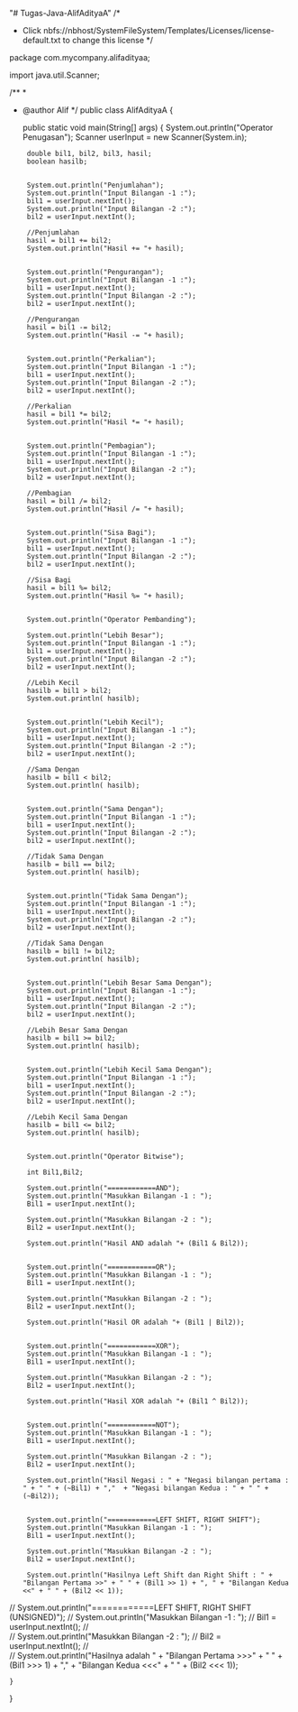 "# Tugas-Java-AlifAdityaA" 
/*
 * Click nbfs://nbhost/SystemFileSystem/Templates/Licenses/license-default.txt to change this license
 */

package com.mycompany.alifadityaa;

import java.util.Scanner;

/**
 *
 * @author Alif
 */
public class AlifAdityaA {


    public static void main(String[] args) {
        System.out.println("Operator Penugasan");
        Scanner userInput = new Scanner(System.in);
        
        double bil1, bil2, bil3, hasil;
        boolean hasilb;
        
        
        System.out.println("Penjumlahan");
        System.out.println("Input Bilangan -1 :");
        bil1 = userInput.nextInt();
        System.out.println("Input Bilangan -2 :");
        bil2 = userInput.nextInt();
        
        //Penjumlahan
        hasil = bil1 += bil2;
        System.out.println("Hasil += "+ hasil);
        
        
        System.out.println("Pengurangan");
        System.out.println("Input Bilangan -1 :");
        bil1 = userInput.nextInt();
        System.out.println("Input Bilangan -2 :");
        bil2 = userInput.nextInt();
        
        //Pengurangan
        hasil = bil1 -= bil2;
        System.out.println("Hasil -= "+ hasil);
        
        
        System.out.println("Perkalian");
        System.out.println("Input Bilangan -1 :");
        bil1 = userInput.nextInt();
        System.out.println("Input Bilangan -2 :");
        bil2 = userInput.nextInt();
        
        //Perkalian
        hasil = bil1 *= bil2;
        System.out.println("Hasil *= "+ hasil);
        
        
        System.out.println("Pembagian");
        System.out.println("Input Bilangan -1 :");
        bil1 = userInput.nextInt();
        System.out.println("Input Bilangan -2 :");
        bil2 = userInput.nextInt();
        
        //Pembagian
        hasil = bil1 /= bil2;
        System.out.println("Hasil /= "+ hasil);
        
        
        System.out.println("Sisa Bagi");
        System.out.println("Input Bilangan -1 :");
        bil1 = userInput.nextInt();
        System.out.println("Input Bilangan -2 :");
        bil2 = userInput.nextInt();
        
        //Sisa Bagi
        hasil = bil1 %= bil2;
        System.out.println("Hasil %= "+ hasil);
        
        
        System.out.println("Operator Pembanding");
        
        System.out.println("Lebih Besar");
        System.out.println("Input Bilangan -1 :");
        bil1 = userInput.nextInt();
        System.out.println("Input Bilangan -2 :");
        bil2 = userInput.nextInt();
        
        //Lebih Kecil
        hasilb = bil1 > bil2;
        System.out.println( hasilb);
        
        
        System.out.println("Lebih Kecil");
        System.out.println("Input Bilangan -1 :");
        bil1 = userInput.nextInt();
        System.out.println("Input Bilangan -2 :");
        bil2 = userInput.nextInt();
        
        //Sama Dengan
        hasilb = bil1 < bil2;
        System.out.println( hasilb);
        
        
        System.out.println("Sama Dengan");
        System.out.println("Input Bilangan -1 :");
        bil1 = userInput.nextInt();
        System.out.println("Input Bilangan -2 :");
        bil2 = userInput.nextInt();
        
        //Tidak Sama Dengan
        hasilb = bil1 == bil2;
        System.out.println( hasilb);
        
        
        System.out.println("Tidak Sama Dengan");
        System.out.println("Input Bilangan -1 :");
        bil1 = userInput.nextInt();
        System.out.println("Input Bilangan -2 :");
        bil2 = userInput.nextInt();
        
        //Tidak Sama Dengan
        hasilb = bil1 != bil2;
        System.out.println( hasilb);
        
        
        System.out.println("Lebih Besar Sama Dengan");
        System.out.println("Input Bilangan -1 :");
        bil1 = userInput.nextInt();
        System.out.println("Input Bilangan -2 :");
        bil2 = userInput.nextInt();
        
        //Lebih Besar Sama Dengan
        hasilb = bil1 >= bil2;
        System.out.println( hasilb);
        
        
        System.out.println("Lebih Kecil Sama Dengan");
        System.out.println("Input Bilangan -1 :");
        bil1 = userInput.nextInt();
        System.out.println("Input Bilangan -2 :");
        bil2 = userInput.nextInt();
        
        //Lebih Kecil Sama Dengan
        hasilb = bil1 <= bil2;
        System.out.println( hasilb);
        
        
        System.out.println("Operator Bitwise");
        
        int Bil1,Bil2;
        
        System.out.println("============AND");
        System.out.println("Masukkan Bilangan -1 : ");
        Bil1 = userInput.nextInt();
        
        System.out.println("Masukkan Bilangan -2 : ");
        Bil2 = userInput.nextInt();
        
        System.out.println("Hasil AND adalah "+ (Bil1 & Bil2));
        
        
        System.out.println("============OR");
        System.out.println("Masukkan Bilangan -1 : ");
        Bil1 = userInput.nextInt();
        
        System.out.println("Masukkan Bilangan -2 : ");
        Bil2 = userInput.nextInt();
        
        System.out.println("Hasil OR adalah "+ (Bil1 | Bil2));
        
        
        System.out.println("============XOR");
        System.out.println("Masukkan Bilangan -1 : ");
        Bil1 = userInput.nextInt();
        
        System.out.println("Masukkan Bilangan -2 : ");
        Bil2 = userInput.nextInt();
        
        System.out.println("Hasil XOR adalah "+ (Bil1 ^ Bil2));
        
        
        System.out.println("============NOT");
        System.out.println("Masukkan Bilangan -1 : ");
        Bil1 = userInput.nextInt();
        
        System.out.println("Masukkan Bilangan -2 : ");
        Bil2 = userInput.nextInt();
        
        System.out.println("Hasil Negasi : " + "Negasi bilangan pertama : " + " " + (~Bil1) + ","  + "Negasi bilangan Kedua : " + " " + (~Bil2));
        
        
        System.out.println("============LEFT SHIFT, RIGHT SHIFT");
        System.out.println("Masukkan Bilangan -1 : ");
        Bil1 = userInput.nextInt();
        
        System.out.println("Masukkan Bilangan -2 : ");
        Bil2 = userInput.nextInt();
        
        System.out.println("Hasilnya Left Shift dan Right Shift : " + "Bilangan Pertama >>" + " " + (Bil1 >> 1) + ", " + "Bilangan Kedua <<" + " " + (Bil2 << 1));
        
        
        
        
//        System.out.println("============LEFT SHIFT, RIGHT SHIFT (UNSIGNED)");
//        System.out.println("Masukkan Bilangan -1 : ");
//        Bil1 = userInput.nextInt();
//        
//        System.out.println("Masukkan Bilangan -2 : ");
//        Bil2 = userInput.nextInt();
//        
//        System.out.println("Hasilnya adalah " + "Bilangan Pertama >>>" + " " + (Bil1 >>> 1) + "," + "Bilangan Kedua <<<" + " " + (Bil2 <<< 1));
                
    }
}

